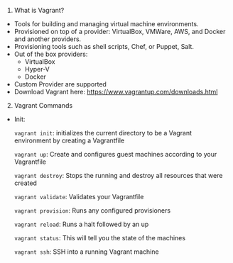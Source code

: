 1. What is Vagrant?
  - Tools for building and managing virtual machine environments.
  - Provisioned on top of a provider: VirtualBox, VMWare, AWS, and Docker and another providers.
  - Provisioning tools such as shell scripts, Chef, or Puppet, Salt.
  - Out of the box providers:
    - VirtualBox
    - Hyper-V
    - Docker
  - Custom Provider are supported
  - Download Vagrant here: https://www.vagrantup.com/downloads.html
2. Vagrant Commands
  * Init:

    ```vagrant init```: initializes the current directory to be a Vagrant environment by creating a Vagrantfile

    ```vagrant up```: Create and configures guest machines according to your Vagrantfile

    ```vagrant destroy```: Stops the running and destroy all resources that were created

    ```vagrant validate```: Validates your Vagrantfile

    ```vagrant provision```: Runs any configured provisioners

    ```vagrant reload```: Runs a halt followed by an up

    ```vagrant status```: This will tell you the state of the machines

    ```vagrant ssh```: SSH into a running Vagrant machine